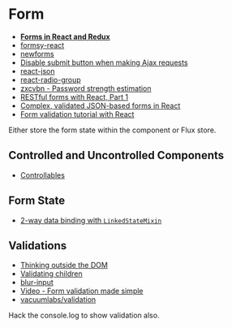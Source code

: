 # Form

* [**Forms in React and Redux**](http://x-team.com/2016/02/tutorial-forms-in-react-and-redux/)
* [formsy-react](https://github.com/christianalfoni/formsy-react)
* [newforms](https://github.com/insin/newforms)
* [Disable submit button when making Ajax requests](https://medium.com/@collardeau/to-react-from-jquery-disable-a-button-f5f6cc0ea885)
* [react-json](https://github.com/arqex/react-json)
* [react-radio-group](https://github.com/chenglou/react-radio-group)
* [zxcvbn - Password strength estimation](https://blogs.dropbox.com/tech/2012/04/zxcvbn-realistic-password-strength-estimation/)
* [RESTful forms with React, Part 1](http://blog.littleblimp.com/post/124492420923/restful-forms-with-react-part-1)
* [Complex, validated JSON-based forms in React](https://github.com/andrewhathaway/Winterfell)
* [Form validation tutorial with React](https://html5hive.org/reactjs-form-validation-tutorial/)

Either store the form state within the component or Flux store.

## Controlled and Uncontrolled Components

* [Controllables](https://jquense.github.io/react-widgets/docs/#/controllables)

## Form State

* [2-way data binding with `LinkedStateMixin`](http://facebook.github.io/react/docs/two-way-binding-helpers.html)

## Validations

* [Thinking outside the DOM](http://www.sitepoint.com/thinking-outside-dom-concepts-setup/)
* [Validating children](http://www.mattzabriskie.com/blog/react-validating-children)
* [blur-input](https://github.com/Khan/react-components/blob/master/js/blur-input.jsx)
* [Video - Form validation made simple](https://www.youtube.com/watch?v=FqscLiODo5c)
* [vacuumlabs/validation](https://github.com/vacuumlabs/validation)

Hack the console.log to show validation also.